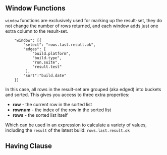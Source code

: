 Window Functions
----------------


`window` functions are exclusively used for marking up the result-set, they do not change the number of rows returned, and each window adds just one extra column to the result-set.

		"window": [{
		    "select": "rows.last.result.ok",
		    "edges": [
		        "build.platform",
		        "build.type",
		        "run.suite",
		        "result.test"
		     ],
		    "sort":"build.date"
		}]

In this case, all rows in the result-set are grouped (aka edged) into buckets and sorted. This gives you access to three extra properties:

* **row** - the current row in the sorted list
* **rownum** - the index of the row in the sorted list
* **rows** - the sorted list itself

Which can be used in an expression to calculate a variety of values, including the `result` of the latest build: `rows.last.result.ok`


Having Clause
-------------




